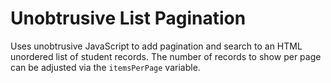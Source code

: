 # Unobtrusive List Pagination

Uses unobtrusive JavaScript to add pagination and search to an HTML unordered list of student records. The number of records to show per page can be adjusted via the `itemsPerPage` variable.
